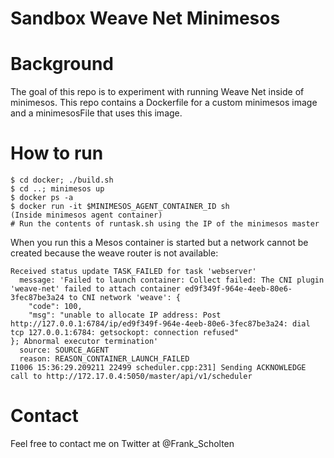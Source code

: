 # Sandbox Weave Net Minimesos

# Background

The goal of this repo is to experiment with running Weave Net inside of minimesos. This repo contains a Dockerfile for a custom minimesos image and a minimesosFile that uses this image.

# How to run

```
$ cd docker; ./build.sh
$ cd ..; minimesos up
$ docker ps -a
$ docker run -it $MINIMESOS_AGENT_CONTAINER_ID sh
(Inside minimesos agent container)
# Run the contents of runtask.sh using the IP of the minimesos master   
```

When you run this a Mesos container is started but a network cannot be created because the weave router is not available:

```
Received status update TASK_FAILED for task 'webserver'
  message: 'Failed to launch container: Collect failed: The CNI plugin 'weave-net' failed to attach container ed9f349f-964e-4eeb-80e6-3fec87be3a24 to CNI network 'weave': {
    "code": 100,
    "msg": "unable to allocate IP address: Post http://127.0.0.1:6784/ip/ed9f349f-964e-4eeb-80e6-3fec87be3a24: dial tcp 127.0.0.1:6784: getsockopt: connection refused"
}; Abnormal executor termination'
  source: SOURCE_AGENT
  reason: REASON_CONTAINER_LAUNCH_FAILED
I1006 15:36:29.209211 22499 scheduler.cpp:231] Sending ACKNOWLEDGE call to http://172.17.0.4:5050/master/api/v1/scheduler
```

# Contact

Feel free to contact me on Twitter at @Frank_Scholten

